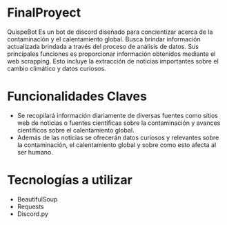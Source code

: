 # FinalProyect
QuispeBot
Es un bot de discord diseñado para concientizar acerca de la contaminación y el calentamiento global.
Busca brindar información actualizada brindada a través del proceso de análisis de datos.
Sus principales funciones es proporcionar información obtenidos mediante el web scrapping.
Esto incluye la extracción de noticias importantes sobre el cambio climático y datos curiosos.
# Funcionalidades Claves
- Se recopilará información diariamente de diversas fuentes como sitios web de noticias o fuentes científicas sobre la contaminación y avances científicos sobre el calentamiento global.
- Además de las noticias se ofrecerán datos curiosos y relevantes sobre la contaminación, el calentamiento global y sobre como esto afecta al ser humano.
# Tecnologías a utilizar
- BeautifulSoup
- Requests
- Discord.py
